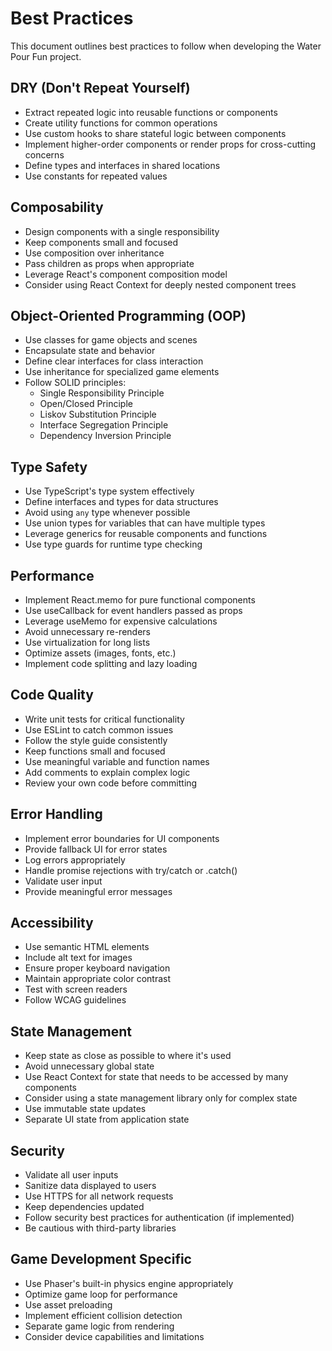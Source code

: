 # Best Practices

This document outlines best practices to follow when developing the Water Pour Fun project.

## DRY (Don't Repeat Yourself)

- Extract repeated logic into reusable functions or components
- Create utility functions for common operations
- Use custom hooks to share stateful logic between components
- Implement higher-order components or render props for cross-cutting concerns
- Define types and interfaces in shared locations
- Use constants for repeated values

## Composability

- Design components with a single responsibility
- Keep components small and focused
- Use composition over inheritance
- Pass children as props when appropriate
- Leverage React's component composition model
- Consider using React Context for deeply nested component trees

## Object-Oriented Programming (OOP)

- Use classes for game objects and scenes
- Encapsulate state and behavior
- Define clear interfaces for class interaction
- Use inheritance for specialized game elements
- Follow SOLID principles:
  - Single Responsibility Principle
  - Open/Closed Principle
  - Liskov Substitution Principle
  - Interface Segregation Principle
  - Dependency Inversion Principle

## Type Safety

- Use TypeScript's type system effectively
- Define interfaces and types for data structures
- Avoid using `any` type whenever possible
- Use union types for variables that can have multiple types
- Leverage generics for reusable components and functions
- Use type guards for runtime type checking

## Performance

- Implement React.memo for pure functional components
- Use useCallback for event handlers passed as props
- Leverage useMemo for expensive calculations
- Avoid unnecessary re-renders
- Use virtualization for long lists
- Optimize assets (images, fonts, etc.)
- Implement code splitting and lazy loading

## Code Quality

- Write unit tests for critical functionality
- Use ESLint to catch common issues
- Follow the style guide consistently
- Keep functions small and focused
- Use meaningful variable and function names
- Add comments to explain complex logic
- Review your own code before committing

## Error Handling

- Implement error boundaries for UI components
- Provide fallback UI for error states
- Log errors appropriately
- Handle promise rejections with try/catch or .catch()
- Validate user input
- Provide meaningful error messages

## Accessibility

- Use semantic HTML elements
- Include alt text for images
- Ensure proper keyboard navigation
- Maintain appropriate color contrast
- Test with screen readers
- Follow WCAG guidelines

## State Management

- Keep state as close as possible to where it's used
- Avoid unnecessary global state
- Use React Context for state that needs to be accessed by many components
- Consider using a state management library only for complex state
- Use immutable state updates
- Separate UI state from application state

## Security

- Validate all user inputs
- Sanitize data displayed to users
- Use HTTPS for all network requests
- Keep dependencies updated
- Follow security best practices for authentication (if implemented)
- Be cautious with third-party libraries

## Game Development Specific

- Use Phaser's built-in physics engine appropriately
- Optimize game loop for performance
- Use asset preloading
- Implement efficient collision detection
- Separate game logic from rendering
- Consider device capabilities and limitations 